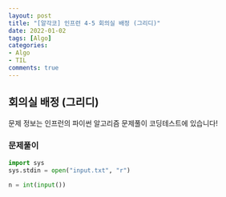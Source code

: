 ```yaml
---
layout: post
title: "[알각코] 인프런 4-5 회의실 배정 (그리디)"
date: 2022-01-02
tags: [Algo]
categories:
- Algo
- TIL
comments: true
---
```


## 회의실 배정 (그리디)

문제 정보는 인프런의 파이썬 알고리즘 문제풀이 코딩테스트에 있습니다!

### 문제풀이

```python
import sys
sys.stdin = open("input.txt", "r")

n = int(input())

```
